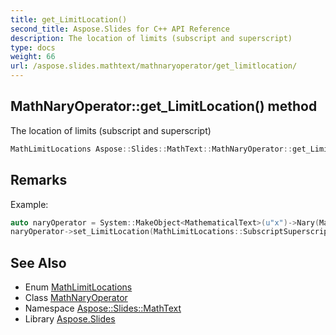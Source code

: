 ```yaml
---
title: get_LimitLocation()
second_title: Aspose.Slides for C++ API Reference
description: The location of limits (subscript and superscript)
type: docs
weight: 66
url: /aspose.slides.mathtext/mathnaryoperator/get_limitlocation/
---
```

## MathNaryOperator::get_LimitLocation() method


The location of limits (subscript and superscript)

```cpp
MathLimitLocations Aspose::Slides::MathText::MathNaryOperator::get_LimitLocation() override
```

## Remarks


Example: 
```cpp
auto naryOperator = System::MakeObject<MathematicalText>(u"x")->Nary(MathNaryOperatorTypes::Summation, u"x=1", u"100");
naryOperator->set_LimitLocation(MathLimitLocations::SubscriptSuperscript);
```

## See Also

* Enum [MathLimitLocations](../../mathlimitlocations/)
* Class [MathNaryOperator](../)
* Namespace [Aspose::Slides::MathText](../../)
* Library [Aspose.Slides](../../../)